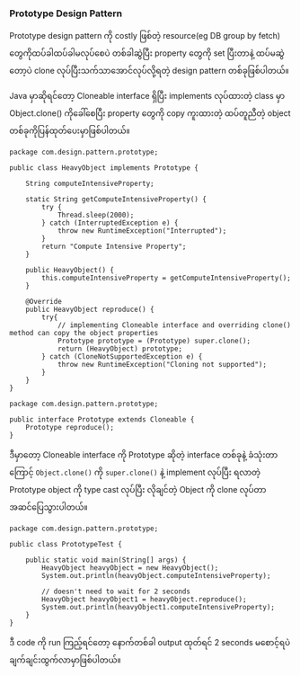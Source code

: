 ### Prototype Design Pattern

Prototype design pattern ကို costly ဖြစ်တဲ့ resource(eg DB group by fetch) တွေကိုထပ်ခါထပ်ခါမလုပ်စေပဲ တစ်ခါဆွဲပြီး property တွေကို set ပြီးတာနဲ့ ထပ်မဆွဲတော့ပဲ clone လုပ်ပြီးသက်သာအောင်လုပ်လို့ရတဲ့ design pattern တစ်ခုဖြစ်ပါတယ်။

Java မှာဆိုရင်တော့ Cloneable interface ရှိပြီး implements လုပ်ထားတဲ့ class မှာ Object.clone() ကိုခေါ်စေပြီး property တွေကို copy ကူးထားတဲ့ ထပ်တူညီတဲ့ object တစ်ခုကိုပြန်ထုတ်ပေးမှာဖြစ်ပါတယ်။

```agsl
package com.design.pattern.prototype;

public class HeavyObject implements Prototype {

    String computeIntensiveProperty;

    static String getComputeIntensiveProperty() {
        try {
            Thread.sleep(2000);
        } catch (InterruptedException e) {
            throw new RuntimeException("Interrupted");
        }
        return "Compute Intensive Property";
    }

    public HeavyObject() {
        this.computeIntensiveProperty = getComputeIntensiveProperty();
    }

    @Override
    public HeavyObject reproduce() {
        try{
            // implementing Cloneable interface and overriding clone() method can copy the object properties
            Prototype prototype = (Prototype) super.clone();
            return (HeavyObject) prototype;
        } catch (CloneNotSupportedException e) {
            throw new RuntimeException("Cloning not supported");
        }
    }
}
```
```agsl
package com.design.pattern.prototype;

public interface Prototype extends Cloneable {
    Prototype reproduce();
}

```
ဒီမှာတော့ Cloneable interface ကို Prototype ဆိုတဲ့ interface တစ်ခုနဲ့ ခံသုံးတာကြောင့်  ```Object.clone()``` ကို ```super.clone()``` နဲ့ implement လုပ်ပြီး ရလာတဲ့ Prototype object ကို type cast လုပ်ပြီး လိုချင်တဲ့ Object ကို clone လုပ်တာအဆင်ပြေသွားပါတယ်။

```agsl
package com.design.pattern.prototype;

public class PrototypeTest {

    public static void main(String[] args) {
        HeavyObject heavyObject = new HeavyObject();
        System.out.println(heavyObject.computeIntensiveProperty);

        // doesn't need to wait for 2 seconds
        HeavyObject heavyObject1 = heavyObject.reproduce();
        System.out.println(heavyObject1.computeIntensiveProperty);
    }
}
```

ဒီ code ကို run ကြည့်ရင်တော့ နောက်တစ်ခါ output ထုတ်ရင် 2 seconds မစောင့်ရပဲ ချက်ချင်းထွက်လာမှာဖြစ်ပါတယ်။